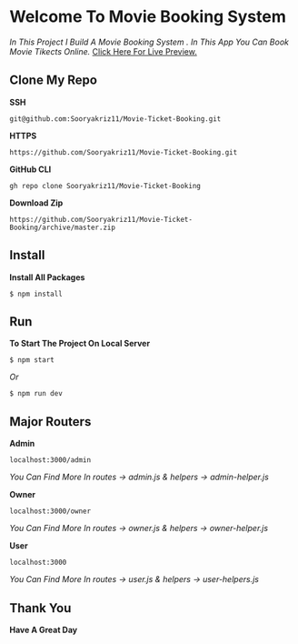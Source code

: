 # Welcome To Movie Booking System



*In This Project I Build A Movie Booking System .
In This App You Can Book Movie Tikects Online.*
[Click Here For Live Preview.](https://moviecafe.sooryakriz.com)


## Clone My Repo

**SSH**

```
git@github.com:Sooryakriz11/Movie-Ticket-Booking.git
```

**HTTPS**

```
https://github.com/Sooryakriz11/Movie-Ticket-Booking.git
```


**GitHub CLI**

```
gh repo clone Sooryakriz11/Movie-Ticket-Booking
```



**Download Zip**

```
https://github.com/Sooryakriz11/Movie-Ticket-Booking/archive/master.zip
```

## Install

**Install All Packages**

```
$ npm install
```


## Run

**To Start The Project On Local Server**

```
$ npm start
```

*Or*

```
$ npm run dev
```
## Major Routers

**Admin**

```
localhost:3000/admin
```
*You Can Find  More In routes -> admin.js & helpers -> admin-helper.js*

**Owner**

```
localhost:3000/owner
```
*You Can Find More In routes -> owner.js & helpers -> owner-helper.js*

**User**




```
localhost:3000
```

*You Can Find More In routes -> user.js & helpers -> user-helpers.js*

## Thank You 

**Have A Great Day**




